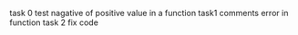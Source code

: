 task 0 test nagative of positive value in a function
task1 comments error in function
task 2 fix code 
